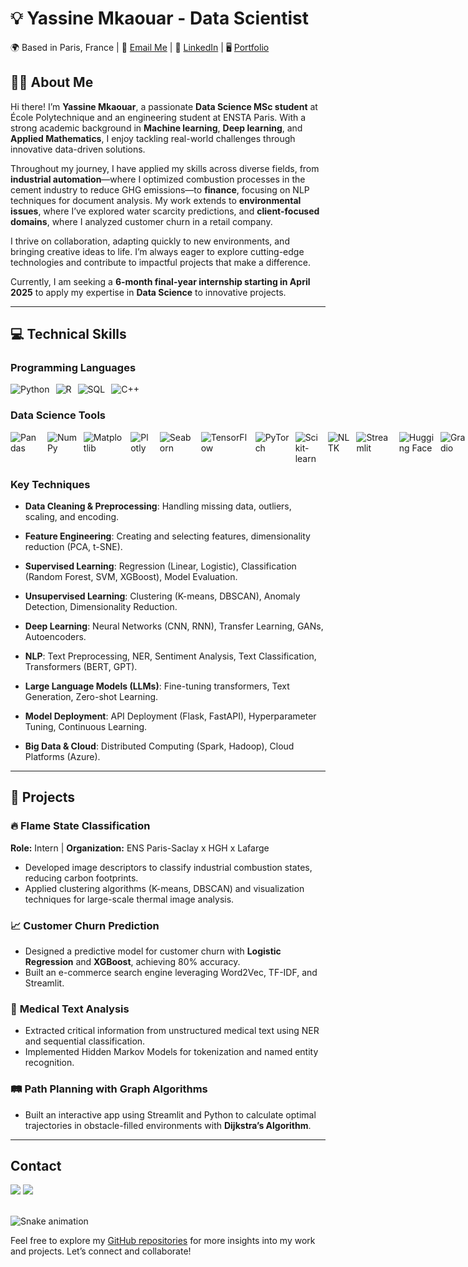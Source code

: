 # 💡 Yassine Mkaouar - Data Scientist 

🌍 Based in Paris, France | 📧 [Email Me](mailto:yassine.mkaouar@polytechnique.edu) | 🔗 [LinkedIn](https://www.linkedin.com/in/yassine-mkaouar/) | 🖥️ [Portfolio](https://github.com/YessineMkaouar)  

## 👨‍🎓 About Me

Hi there! I’m **Yassine Mkaouar**, a passionate **Data Science MSc student** at École Polytechnique and an engineering student at ENSTA Paris. With a strong academic background in **Machine learning**, **Deep learning**, and **Applied Mathematics**, I enjoy tackling real-world challenges through innovative data-driven solutions.

Throughout my journey, I have applied my skills across diverse fields, from **industrial automation**—where I optimized combustion processes in the cement industry to reduce GHG emissions—to **finance**, focusing on NLP techniques for document analysis. My work extends to **environmental issues**, where I’ve explored water scarcity predictions, and **client-focused domains**, where I analyzed customer churn in a retail company.

I thrive on collaboration, adapting quickly to new environments, and bringing creative ideas to life. I’m always eager to explore cutting-edge technologies and contribute to impactful projects that make a difference.

Currently, I am seeking a **6-month final-year internship starting in April 2025** to apply my expertise in **Data Science** to innovative projects.

---

## 💻 Technical Skills

### **Programming Languages**
<div style="display: flex; gap: 10px;">
    <img src="https://img.shields.io/badge/-Python-3776AB?style=flat-square&logo=python&logoColor=white" alt="Python">
    <img src="https://img.shields.io/badge/-R-276DC3?style=flat-square&logo=r&logoColor=white" alt="R">
    <img src="https://img.shields.io/badge/-SQL-4479A1?style=flat-square&logo=postgresql&logoColor=white" alt="SQL">
    <img src="https://img.shields.io/badge/-C++-00599C?style=flat-square&logo=c%2B%2B&logoColor=white" alt="C++">
</div>

### **Data Science Tools**
<div style="display: flex; gap: 10px;">
    <img src="https://img.shields.io/badge/-Pandas-150458?style=flat-square&logo=pandas&logoColor=white" alt="Pandas">
    <img src="https://img.shields.io/badge/-NumPy-013243?style=flat-square&logo=numpy&logoColor=white" alt="NumPy">
    <img src="https://img.shields.io/badge/-Matplotlib-0077B5?style=flat-square&logo=matplotlib&logoColor=white" alt="Matplotlib">
    <img src="https://img.shields.io/badge/-Plotly-3A4C5E?style=flat-square&logo=plotly&logoColor=white" alt="Plotly">
    <img src="https://img.shields.io/badge/-Seaborn-3A1F73?style=flat-square&logo=seaborn&logoColor=white" alt="Seaborn">
    <img src="https://img.shields.io/badge/-TensorFlow-FF6F00?style=flat-square&logo=tensorflow&logoColor=white" alt="TensorFlow">
    <img src="https://img.shields.io/badge/-PyTorch-EE4C2C?style=flat-square&logo=pytorch&logoColor=white" alt="PyTorch">
    <img src="https://img.shields.io/badge/-Scikit%20Learn-F7931E?style=flat-square&logo=scikit-learn&logoColor=white" alt="Scikit-learn">
    <img src="https://img.shields.io/badge/-NLTK-5D8B7A?style=flat-square&logo=nltk&logoColor=white" alt="NLTK">
    <img src="https://img.shields.io/badge/-Streamlit-FF4B4B?style=flat-square&logo=streamlit&logoColor=white" alt="Streamlit">
    <img src="https://img.shields.io/badge/-Hugging%20Face-F9A03C?style=flat-square&logo=huggingface&logoColor=white" alt="Hugging Face">
    <img src="https://img.shields.io/badge/-Gradio-2E8B57?style=flat-square&logo=gradio&logoColor=white" alt="Gradio">
</div>

### **Key Techniques**

- **Data Cleaning & Preprocessing**: Handling missing data, outliers, scaling, and encoding.

- **Feature Engineering**: Creating and selecting features, dimensionality reduction (PCA, t-SNE).

- **Supervised Learning**: Regression (Linear, Logistic), Classification (Random Forest, SVM, XGBoost), Model Evaluation.

- **Unsupervised Learning**: Clustering (K-means, DBSCAN), Anomaly Detection, Dimensionality Reduction.

- **Deep Learning**: Neural Networks (CNN, RNN), Transfer Learning, GANs, Autoencoders.

- **NLP**: Text Preprocessing, NER, Sentiment Analysis, Text Classification, Transformers (BERT, GPT).

- **Large Language Models (LLMs)**: Fine-tuning transformers, Text Generation, Zero-shot Learning.

- **Model Deployment**: API Deployment (Flask, FastAPI), Hyperparameter Tuning, Continuous Learning.

- **Big Data & Cloud**: Distributed Computing (Spark, Hadoop), Cloud Platforms (Azure).

---

## 📂 Projects

### 🔥 **Flame State Classification**
**Role:** Intern | **Organization:** ENS Paris-Saclay x HGH x Lafarge  
- Developed image descriptors to classify industrial combustion states, reducing carbon footprints.  
- Applied clustering algorithms (K-means, DBSCAN) and visualization techniques for large-scale thermal image analysis.

### 📈 **Customer Churn Prediction**
- Designed a predictive model for customer churn with **Logistic Regression** and **XGBoost**, achieving 80% accuracy.  
- Built an e-commerce search engine leveraging Word2Vec, TF-IDF, and Streamlit.

### 🏥 **Medical Text Analysis**
- Extracted critical information from unstructured medical text using NER and sequential classification.  
- Implemented Hidden Markov Models for tokenization and named entity recognition.

### 🛤️ **Path Planning with Graph Algorithms**
- Built an interactive app using Streamlit and Python to calculate optimal trajectories in obstacle-filled environments with **Dijkstra’s Algorithm**.

---

## Contact 
<div> 
  <a href="https://www.linkedin.com/in/yassine-mkaouar/" target="_blank"><img src="https://img.shields.io/badge/-LinkedIn-%230077B5?style=for-the-badge&logo=linkedin&logoColor=white" target="_blank"></a> 
  <a href = "mailto: yassine.mkaouar15@gmail.com"><img src="https://img.shields.io/badge/-Gmail-%23333?style=for-the-badge&logo=gmail&logoColor=white" target="_blank"></a>
 </br>
</br>
 
  ![Snake animation](https://github.com/eagrundy/eagrundy/blob/output/github-contribution-grid-snake.svg)
 
</div>

Feel free to explore my [GitHub repositories](https://github.com/YessineMkaouar) for more insights into my work and projects. Let’s connect and collaborate!

<!--
**YessineMkaouar/YessineMkaouar** is a ✨ _special_ ✨ repository because its `README.md` (this file) appears on your GitHub profile.

Here are some ideas to get you started:

- 🔭 I’m currently working on ...
- 🌱 I’m currently learning ...
- 👯 I’m looking to collaborate on ...
- 🤔 I’m looking for help with ...
- 💬 Ask me about ...
- 📫 How to reach me: ...
- 😄 Pronouns: ...
- ⚡ Fun fact: ...
-->
